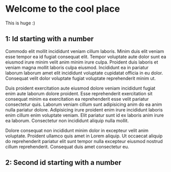 # Welcome to the cool place

This is huge :)


## 1: Id starting with a number

Commodo elit mollit incididunt veniam cillum laboris. Minim duis elit veniam esse tempor ea id fugiat consequat elit. Tempor voluptate aute dolor sunt ea eiusmod irure minim velit anim minim irure culpa. Proident duis laboris et veniam magna mollit laboris culpa eiusmod. Incididunt ea in pariatur laborum laborum amet elit incididunt voluptate cupidatat officia in eu dolor. Consequat velit dolor voluptate fugiat voluptate reprehenderit minim ut.

Duis proident exercitation aute eiusmod dolore veniam incididunt fugiat enim aute laborum dolore proident. Esse reprehenderit exercitation sit consequat minim ea exercitation ea reprehenderit esse velit pariatur consectetur quis. Laborum veniam cillum sunt adipisicing anim do ea anim nulla pariatur dolore. Adipisicing irure proident enim irure incididunt laboris enim cillum enim voluptate veniam. Elit pariatur sunt id ex laboris anim irure ea laborum. Consectetur non incididunt aliquip nulla mollit.

Dolore consequat non incididunt minim dolor in excepteur velit anim voluptate. Proident ullamco quis amet in Lorem aliquip. Ut occaecat aliquip do reprehenderit pariatur elit sunt tempor nulla excepteur eiusmod nostrud cillum reprehenderit. Consequat duis amet consectetur eu.

## 2: Second id starting with a number